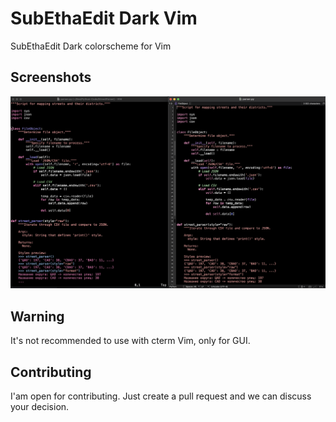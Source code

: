 # SubEthaEdit Dark Vim
SubEthaEdit Dark colorscheme for Vim

## Screenshots
<p align="center">
  <img src="screenshots/subethadark.png" alt="SubEthaDark preview">
</p>

## Warning
It's not recommended to use with cterm Vim, only for GUI.

## Contributing
I'am open for contributing. Just create a pull request and we can discuss your decision.
